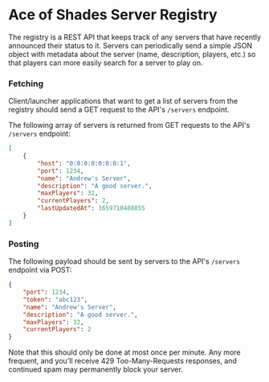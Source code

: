 # Ace of Shades Server Registry
The registry is a REST API that keeps track of any servers that have recently announced their status to it. Servers can periodically send a simple JSON object with metadata about the server (name, description, players, etc.) so that players can more easily search for a server to play on.

### Fetching
Client/launcher applications that want to get a list of servers from the registry should send a GET request to the API's `/servers` endpoint.

The following array of servers is returned from GET requests to the API's `/servers` endpoint:
```json
[
    {
        "host": "0:0:0:0:0:0:0:1",
        "port": 1234,
        "name": "Andrew's Server",
        "description": "A good server.",
        "maxPlayers": 32,
        "currentPlayers": 2,
        "lastUpdatedAt": 1659710488855
    }
]
```

### Posting
The following payload should be sent by servers to the API's `/servers` endpoint via POST:
```json
{
    "port": 1234,
    "token": "abc123",
    "name": "Andrew's Server",
    "description": "A good server.",
    "maxPlayers": 32,
    "currentPlayers": 2
}
```
Note that this should only be done at most once per minute. Any more frequent, and you'll receive 429 Too-Many-Requests responses, and continued spam may permanently block your server.
